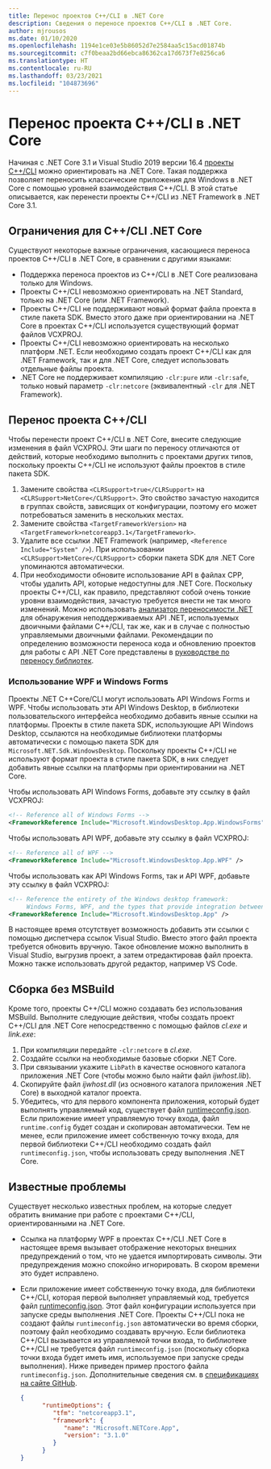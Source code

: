 ```yaml
---
title: Перенос проектов C++/CLI в .NET Core
description: Сведения о переносе проектов C++/CLI в .NET Core.
author: mjrousos
ms.date: 01/10/2020
ms.openlocfilehash: 1194e1ce03e5b86052d7e2584aa5c15acd01874b
ms.sourcegitcommit: c7f0beaa2bd66ebca86362ca17d673f7e8256ca6
ms.translationtype: HT
ms.contentlocale: ru-RU
ms.lasthandoff: 03/23/2021
ms.locfileid: "104873696"
---
```

# <a name="how-to-port-a-ccli-project-to-net-core"></a>Перенос проекта C++/CLI в .NET Core

Начиная с .NET Core 3.1 и Visual Studio 2019 версии 16.4 [проекты C++/CLI](/cpp/dotnet/dotnet-programming-with-cpp-cli-visual-cpp) можно ориентировать на .NET Core. Такая поддержка позволяет переносить классические приложения для Windows в .NET Core с помощью уровней взаимодействия C++/CLI. В этой статье описывается, как перенести проекты C++/CLI из .NET Framework в .NET Core 3.1.

## <a name="ccli-net-core-limitations"></a>Ограничения для C++/CLI .NET Core

Существуют некоторые важные ограничения, касающиеся переноса проектов C++/CLI в .NET Core, в сравнении с другими языками:

* Поддержка переноса проектов из C++/CLI в .NET Core реализована только для Windows.
* Проекты C++/CLI невозможно ориентировать на .NET Standard, только на .NET Core (или .NET Framework).
* Проекты C++/CLI не поддерживают новый формат файла проекта в стиле пакета SDK. Вместо этого даже при ориентировании на .NET Core в проектах C++/CLI используется существующий формат файлов VCXPROJ.
* Проекты C++/CLI невозможно ориентировать на несколько платформ .NET. Если необходимо создать проект C++/CLI как для .NET Framework, так и для .NET Core, следует использовать отдельные файлы проекта.
* .NET Core не поддерживает компиляцию `-clr:pure` или `-clr:safe`, только новый параметр `-clr:netcore` (эквивалентный `-clr` для .NET Framework).

## <a name="port-a-ccli-project"></a>Перенос проекта C++/CLI

Чтобы перенести проект C++/CLI в .NET Core, внесите следующие изменения в файл VCXPROJ. Эти шаги по переносу отличаются от действий, которые необходимо выполнить с проектами других типов, поскольку проекты C++/CLI не используют файлы проектов в стиле пакета SDK.

1. Замените свойства `<CLRSupport>true</CLRSupport>` на `<CLRSupport>NetCore</CLRSupport>`. Это свойство зачастую находится в группах свойств, зависящих от конфигурации, поэтому его может потребоваться заменить в нескольких местах.
2. Замените свойства `<TargetFrameworkVersion>` на `<TargetFramework>netcoreapp3.1</TargetFramework>`.
3. Удалите все ссылки .NET Framework (например, `<Reference Include="System" />`). При использовании `<CLRSupport>NetCore</CLRSupport>` сборки пакета SDK для .NET Core упоминаются автоматически.
4. При необходимости обновите использование API в файлах CPP, чтобы удалить API, которые недоступны для .NET Core. Поскольку проекты C++/CLI, как правило, представляют собой очень тонкие уровни взаимодействия, зачастую требуется внести не так много изменений. Можно использовать [анализатор переносимости .NET](../../standard/analyzers/portability-analyzer.md) для обнаружения неподдерживаемых API .NET, используемых двоичными файлами C++/CLI, так же, как и в случае с полностью управляемыми двоичными файлами. Рекомендации по определению возможности переноса кода и обновлению проектов для работы с API .NET Core представлены в [руководстве по переносу библиотек](./libraries.md#determine-portability).

### <a name="wpf-and-windows-forms-usage"></a>Использование WPF и Windows Forms

Проекты .NET C++Core/CLI могут использовать API Windows Forms и WPF. Чтобы использовать эти API Windows Desktop, в библиотеки пользовательского интерфейса необходимо добавить явные ссылки на платформы. Проекты в стиле пакета SDK, использующие API Windows Desktop, ссылаются на необходимые библиотеки платформы автоматически с помощью пакета SDK для `Microsoft.NET.Sdk.WindowsDesktop`. Поскольку проекты C++/CLI не используют формат проекта в стиле пакета SDK, в них следует добавить явные ссылки на платформы при ориентировании на .NET Core.

Чтобы использовать API Windows Forms, добавьте эту ссылку в файл VCXPROJ:

```xml
<!-- Reference all of Windows Forms -->
<FrameworkReference Include="Microsoft.WindowsDesktop.App.WindowsForms" />
```

Чтобы использовать API WPF, добавьте эту ссылку в файл VCXPROJ:

```xml
<!-- Reference all of WPF -->
<FrameworkReference Include="Microsoft.WindowsDesktop.App.WPF" />
```

Чтобы использовать как API Windows Forms, так и API WPF, добавьте эту ссылку в файл VCXPROJ:

```xml
<!-- Reference the entirety of the Windows desktop framework:
     Windows Forms, WPF, and the types that provide integration between them -->
<FrameworkReference Include="Microsoft.WindowsDesktop.App" />
```

В настоящее время отсутствует возможность добавить эти ссылки с помощью диспетчера ссылок Visual Studio. Вместо этого файл проекта требуется обновить вручную. Такое обновление можно выполнить в Visual Studio, выгрузив проект, а затем отредактировав файл проекта. Можно также использовать другой редактор, например VS Code.

## <a name="build-without-msbuild"></a>Сборка без MSBuild

Кроме того, проекты C++/CLI можно создавать без использования MSBuild. Выполните следующие действия, чтобы создать проект C++/CLI для .NET Core непосредственно с помощью файлов *cl.exe* и *link.exe*:

1. При компиляции передайте `-clr:netcore` в *cl.exe*.
2. Создайте ссылки на необходимые базовые сборки .NET Core.
3. При связывании укажите `LibPath` в качестве основного каталога приложения .NET Core (чтобы можно было найти файл *ijwhost.lib*).
4. Скопируйте файл *ijwhost.dll* (из основного каталога приложения .NET Core) в выходной каталог проекта.
5. Убедитесь, что для первого компонента приложения, который будет выполнять управляемый код, существует файл [runtimeconfig.json](https://github.com/dotnet/sdk/blob/main/documentation/specs/runtime-configuration-file.md). Если приложение имеет управляемую точку входа, файл `runtime.config` будет создан и скопирован автоматически. Тем не менее, если приложение имеет собственную точку входа, для первой библиотеки C++/CLI необходимо создать файл `runtimeconfig.json`, чтобы использовать среду выполнения .NET Core.

## <a name="known-issues"></a>Известные проблемы

Существует несколько известных проблем, на которые следует обратить внимание при работе с проектами C++/CLI, ориентированными на .NET Core.

* Ссылка на платформу WPF в проектах C++/CLI .NET Core в настоящее время вызывает отображение некоторых внешних предупреждений о том, что не удается импортировать символы. Эти предупреждения можно спокойно игнорировать. В скором времени это будет исправлено.
* Если приложение имеет собственную точку входа, для библиотеки C++/CLI, которая первой выполняет управляемый код, требуется файл [runtimeconfig.json](https://github.com/dotnet/sdk/blob/main/documentation/specs/runtime-configuration-file.md). Этот файл конфигурации используется при запуске среды выполнения .NET Core. Проекты C++/CLI пока не создают файлы `runtimeconfig.json` автоматически во время сборки, поэтому файл необходимо создавать вручную. Если библиотека C++/CLI вызывается из управляемой точки входа, то библиотеке C++/CLI не требуется файл `runtimeconfig.json` (поскольку сборка точки входа будет иметь имя, используемое при запуске среды выполнения). Ниже приведен пример простого файла `runtimeconfig.json`. Дополнительные сведения см. в [спецификациях на сайте GitHub](https://github.com/dotnet/sdk/blob/main/documentation/specs/runtime-configuration-file.md).

    ```json
    {
          "runtimeOptions": {
             "tfm": "netcoreapp3.1",
             "framework": {
                "name": "Microsoft.NETCore.App",
                "version": "3.1.0"
             }
          }
    }
    ```
